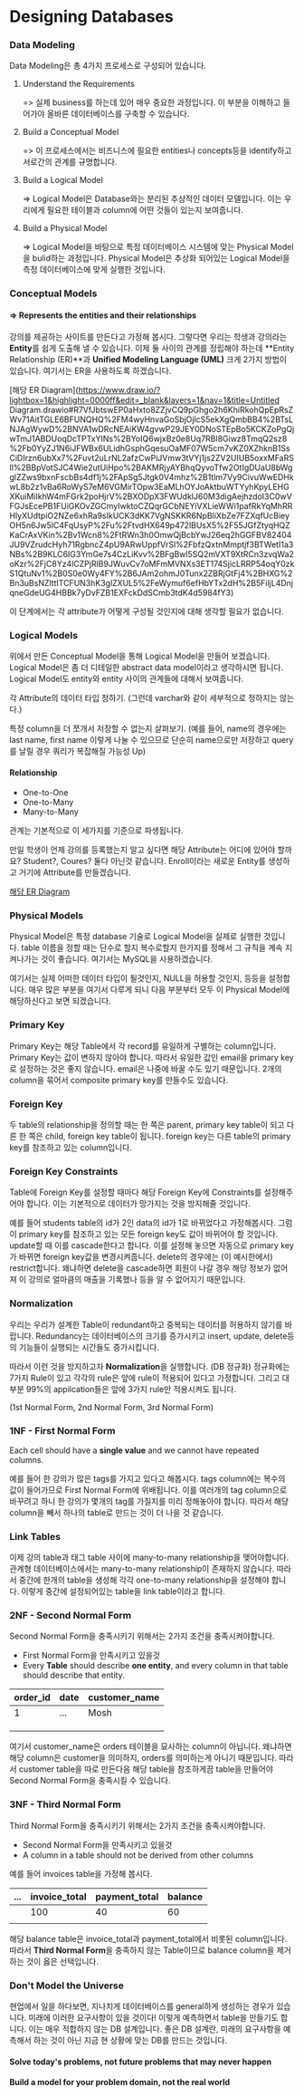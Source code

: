 # Designing Databases

### Data Modeling

Data Modeling은 총 4가지 프로세스로 구성되어 있습니다.

1. Understand the Requirements

   => 실제 business를 하는데 있어 매우 중요한 과정입니다. 이 부분을 이해하고 들어가야 올바른 데이터베이스를 구축할 수 있습니다.

2. Build a Conceptual Model

   => 이 프로세스에서는 비즈니스에 필요한 entities나 concepts등을 identify하고 서로간의 관계를 규명합니다.

3. Build a Logical Model

   => Logical Model은 Database와는 분리된 추상적인 데이터 모델입니다. 이는 우리에게 필요한 테이블과 column에 어떤 것들이 있는지 보여줍니다.

4. Build a Physical Model

   => Logical Model을 바탕으로 특정 데이터베이스 시스템에 맞는 Physical Model을 bulid하는 과정입니다. Physical Model은 추상화 되어있는 Logical Model을 측정 데이터베이스에 맞게 실행한 것입니다.

### Conceptual Models

#### => Represents the entities and their relationships

강의를 제공하는 사이트를 만든다고 가정해 봅시다. 그렇다면 우리는 학생과 강의라는 **Entity**를 쉽게 도출해 낼 수 있습니다. 이제 둘 사이의 관계를 정립해야 하는데 **Entity Relationship (ER)**과 **Unified Modeling Language (UML)** 크게 2가지 방법이 있습니다. 여기서는 ER을 사용하도록 하겠습니다.

[해당 ER Diagram](https://www.draw.io/?lightbox=1&highlight=0000ff&edit=_blank&layers=1&nav=1&title=Untitled Diagram.drawio#R7VfJbtswEP0aHxto8ZZjvCQ9pGhgo2h6KhiRkohQpEpRsZWv71AitTGLE6BFUNQHQ%2FM4wyHnvaGoSbjOjlcS5ekXgQmbBB4%2BTsLNJAgWywD%2BNVA1wDRcNEAiKW4gvwP29JEY0DNoSTEpBo5KCKZoPgQjwTmJ1ABDUoqDcTPTxYINs%2BYoIQ6wjxBz0e8Uq7RBl8Giwz8TmqQ2sz8%2Fb0YyZJ1N6iJFWBx6ULidhGsphGqesuOaMF07W5cm7vKZ0XZhknB1SsCiDIrzn6ubXx7%2Fuvt2uLrNL2afzCwPiJVmw3tVYj1js2ZV2UIUB5oxxMFaRSll%2BBpVotSJC4Wie2utUiHpo%2BAKMRjyAYBhqQyvoTfw2OtIgDUaU8bWgglZZws9bxnFscbBs4df1j%2FApSg5Jtgk0V4mhz%2B1tlm7Vy9CivuWwEDHkwL8b2z1vBa6RoWyS7eM6VGMirTOpw3EaMLhOYJoAktbuWTYyhKpyLEHGXKuiMiIkhW4mFGrk2poHjrV%2BXODpX3FWUdklJ60M3digAejhzdoI3C0wVFGJsEcePB1FUiGKOvZGCmyIwktoCZQqrGCbNEYiVXLieWWi1pafRkYqMhRRHlyXUdtpiO2NZe6xhRa9sIkUCK3dKK7VgNSKKR6NpBliXbZe7FZXqfUcBieyOH5n6Jw5lC4FqUsyP%2Fu%2FtvdHX649p472lBUsX5%2F55JGfZtyqHQZKaCrAxVKin%2Bv1Wcn8%2FtRWn3h0OmwQjBcbYwJ26eq2hGGFBV82404JU9VZrudcHyh71RgbncZ4pU9ARwUppfVrSl%2FbfzQxtnMmptjf3BTWetI1a3NBs%2B9KLC6IG3YmGe7s4CzLiKvv%2BFgBwl5SQ2mVXT9XtRCn3zvqWa2oKzr%2FjC8Yz4lCZPjRlB9JWuvCv7oMFmMVNXs3ET174SjicLRRP54oqY0zkS1QtuNv1%2B0S0e0Wy4FY%2B6JAm2ohmJ0Tunx2ZBRjGtFj4%2BHXG%2Bn3uBsNZlttITCFUN3hK3glZXUL5%2FeWymuf6efHbYTx2dH%2B5FiljL4DnjqneGdeUG4HBBk7yDvFZB1EXFckDdSCmb3tdK4d5984fY3)

이 단계에서는 각 attribute가 어떻게 구성될 것인지에 대해 생각할 필요가 없습니다.

### Logical Models

위에서 만든 Conceptual Model을 통해 Logical Model을 만들어 보겠습니다. Logical Model은 좀 더 디테일한 abstract data model이라고 생각하시면 됩니다. Logical Model도 entity와 entity 사이의 관계들에 대해서 보여줍니다.

각 Attribute의 데이터 타입 정하기. (그런데 varchar와 같이 세부적으로 정하지는 않는다.)

특정 column을 더 쪼개서 저장할 수 없는지 살펴보기. (예를 들어, name의 경우에는 last name, first name 이렇게 나눌 수 있으므로 단순히 name으로만 저장하고 query를 날릴 경우 쿼리가 복잡해질 가능성 Up)

#### Relationship

- One-to-One
- One-to-Many
- Many-to-Many

관계는 기본적으로 이 세가지를 기준으로 파생됩니다.

만일 학생이 언제 강의를 등록했는지 알고 싶다면 해당 Attribute는 어디에 있어야 할까요? Student?, Coures? 둘다 아닌것 같습니다. Enroll이라는 새로운 Entity를 생성하고 거기에 Attribute를 만들겠습니다.

[해당 ER Diagram](https://www.draw.io/?lightbox=1&highlight=0000ff&edit=_blank&layers=1&nav=1#R7VhLU9swEP41mSmHdvxK4hwhCeUAHYZQQo%2FClm0NspWRZWLz67uyJT%2BTNExLaQdyyHi%2F3dVj99v1JiN7HudfOdpEV8zHdGQZfj6yFyPLmroWfEugqADHnlZAyIlfQWYDrMgzVqCh0Iz4OO0YCsaoIJsu6LEkwZ7oYIhztu2aBYx2d92gEA%2BAlYfoEF0TX0QV6lrTBr%2FAJIz0zuZkVmlipI3VTdII%2BWzbguzlyJ5zxkT1FOdzTGXsdFwqv%2FM92vpgHCfiGIc8frh7fL5bWg%2Fr72P3Qsyv7PVnlZ0nRDN14ZXIfLlidWZR6ECkWxJTlIB05kWE%2BpeoYJncOBXIe9TSWcQ4eWaJQBRUJgCg5kLl1TY6FivpCbBEA0LpnFHGy91sw3C9IJA4WLbw8%2FIDOGdZ4mNfbSKt1B6mo2V1dqM8BGePdQIt6Y9TsL%2FW0TNq6BKlQh9dZ0xqfZRG5X5SQJSECTx74I3haGcqjJgLnO%2FNj1lnHaoFsxgLXoCJctA8KbritmGdOVFY1GacNkSK6WG9ckMGeFB8eAE37AE3AsJT8Q3FGOBPEFOShCcjawJ5MWVUKDqkxTEidLfKRwLf4JCkEEyIMdhI5JbE%2BGTAQx16igNRZ1YzJGElQdtkUlC6QR7sell6LZweZyQjZPIIFP6p2kCwjSYFeqiZxJlAoiVDfjVdjuLA%2FiocEkMxwT6SCbPXIoI7IMIy4YzS%2BKNPvEWfcLqNwnTfvFPMBgSR9dur47raN5x4pTKgDIn3UeHuv13hetpqZXCQFuzDYKREuCwRxQ2mSBCWLBvNIOaRiHWF48Q%2FlRMZiMsbyNktu0JJUSrgDvcq3KXwQwpfrLGWF3lbuyi0lBNxr1eH58ptOlZi4yUF7VRdTN7mcAHC5VnGPfzrNyR0rhAfyv5sd%2Fbb6TZ2FawGeRnop%2B6Bd5FA7XHNiOzMumPY3YbhGD0aVfdUTu0JsreO2VvI7i9UBWKwUEnJ%2Bt6%2FwVLzLVn6B3kz%2Fj94M%2B69afrt51jeTMw9b6y%2FxBtnQJs5nDzFrzO7TD9ml72zizPpd5Dhi2%2B2i9HOa735xgNuQM%2Bge37CDCaXWkMSsM48ATnc6SlQmHY072DmcQ7PPNMjU2%2FYL049iM3%2FKlUXaf6cspc%2FAQ%3D%3D)

### Physical Models

Physical Model은 특정 database 기술로 Logical Model을 실제로 실행한 것입니다. table 이름을 정할 때는 단수로 할지 복수로할지 한가지를 정해서 그 규칙을 계속 지켜나가는 것이 좋습니다. 여기서는 MySQL을 사용하겠습니다.

여기서는 실제 어떠한 데이터 타입이 될것인지, NULL을 허용할 것인지, 등등을 설정합니다. 매우 많은 부분을 여기서 다루게 되니 다음 부분부터 모두 이 Physical Model에 해당하신다고 보면 되겠습니다.

### Primary Key

Primary Key는 해당 Table에서 각 record를 유일하게 구별하는 column입니다. Primary Key는 값이 변하지 않아야 합니다. 따라서 유일한 값인 email을 primary key로 설정하는 것은 좋지 않습니다. email은 나중에 바꿀 수도 있기 때문입니다. 2개의 column을 묶어서 composite primary key를 만들수도 있습니다.

### Foreign Key

두 table의 relationship을 정의할 때는 한 쪽은 parent, primary key table이 되고 다른 한 쪽은 child, foreign key table이 됩니다. foreign key는 다른 table의 primary key를 참조하고 있는 column입니다.

### Foreign Key Constraints

Table에 Foreign Key를 설정할 때마다 해당 Foreign Key에 Constraints를 설정해주어야 합니다. 이는 기본적으로 데이터가 망가지는 것을 방지해줄 것입니다.

예를 들어 students table의 id가 2인 data의 id가 1로 바뀌었다고 가정해봅시다. 그럼 이 primary key를 참조하고 있는 모든 foreign key도 값이 바뀌어야 할 것입니다. update할 때 이를 cascade한다고 합니다. 이를 설정해 놓으면 자동으로 primary key가 바뀌면 foreign key값을 변경시켜줍니다. delete의 경우에는 (이 예시한에서) restrict합니다. 왜냐하면 delete을 cascade하면 회원이 나갈 경우 해당 정보가 없어져 이 강의로 얼마큼의 매출을 기록했나 등을 알 수 없어지기 때문입니다.

### Normalization

우리는 우리가 설계한 Table이 redundant하고 중복되는 데이터를 허용하지 않기를 바랍니다. Redundancy는 데이터베이스의 크기를 증가시키고 insert, update, delete등의 기능들이 실행되는 시간들도 증가시킵니다.

따라서 이런 것을 방지하고자 **Normalization**을 실행합니다. (DB 정규화) 정규화에는 7가지 Rule이 있고 각각의 rule은 앞에 rule이 적용되어 있다고 가정합니다. 그리고 대부분 99%의 appilcation들은 앞에 3가지 rule만 적용시켜도 됩니다.

(1st Normal Form, 2nd Normal Form, 3rd Normal Form)

### 1NF - First Normal Form

Each cell should have a **single value** and we cannot have repeated columns. 

예를 들어 한 강의가 많은 tags를 가지고 있다고 해봅시다. tags column에는 복수의 값이 들어가므로 First Normal Form에 위배됩니다. 이를 여러개의 tag column으로 바꾸려고 하니 한 강의가 몇개의 tag를 가질지를 미리 정해놓아야 합니다. 따라서 해당 column을 빼서 하나의 table로 만드는 것이 더 나을 것 같습니다.

### Link Tables

이제 강의 table과 태그 table 사이에 many-to-many relationship을 맺어야합니다. 관계형 데이터베이스에서는 many-to-many relationship이 존재하지 않습니다. 따라서 중간에 한개의 table을 생성해 각각 one-to-many relationship을 설정해야 합니다. 이렇게 중간에 설정되어있는 table을 link table이라고 합니다.

### 2NF - Second Normal Form

Second Normal Form을 충족시키기 위해서는 2가지 조건을 충족시켜야합니다.

- First Normal Form을 만족시키고 있을것
- Every **Table** should describe **one entity**, and every column in that table should describe that entity. 

| order_id | date | customer_name |
| -------- | ---- | ------------- |
| 1        | ...  | Mosh          |
|          |      |               |
|          |      |               |
|          |      |               |

여기서 customer_name은 orders 테이블을 묘사하는 column이 아닙니다. 왜냐하면 해당 column은 customer을 의미하지, orders를 의미하는게 아니기 때문입니다. 따라서 customer table을 따로 만든다음 해당 table을 참조하게끔 table을 만들어야 Second Normal Form을 충족시킬 수 있습니다.

### 3NF - Third Normal Form

Third Normal Form을 충족시키기 위해서는 2가지 조건을 충족시켜야합니다.

- Second Normal Form을 만족시키고 있을것
- A column in a table should not be derived from other columns

예를 들어 invoices table을 가정해 봅시다.

| ...  | invoice_total | payment_total | balance |
| ---- | ------------- | ------------- | ------- |
|      | 100           | 40            | 60      |
|      |               |               |         |

해당 balance table은 invoice_total과 payment_total에서 비롯된 column입니다. 따라서 **Third Normal Form**을 충족하지 않는 Table이므로 balance column을 제거하는 것이 옳은 선택입니다.

### Don't Model the Universe

현업에서 일을 하다보면, 지나치게 데이터베이스를 general하게 생성하는 경우가 있습니다. 미래에 이러한 요구사항이 있을 것이다! 이렇게 예측하면서 table을 만들기도 합니다. 이는 매우 적합하지 않는 DB 설계입니다. 좋은 DB 설계란, 미래의 요구사항을 예측해서 하는 것이 아닌 지금 현 상황에 맞는 DB를 만드는 것입니다.

#### Solve today's problems, not future problems that may never happen

#### Build a model for your problem domain, not the real world



